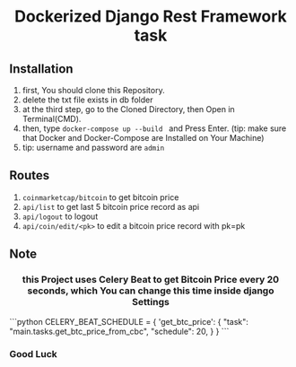 <div  align="center">
<h1  align="center">Dockerized Django Rest Framework task</h1>
</div>

## Installation

1. first, You should clone this Repository.<br/>
2. delete the txt file exists in db folder
3. at the third step, go to the Cloned Directory, then Open in Terminal(CMD). <br/>
4. then, type ```docker-compose up --build ``` and Press Enter. (tip: make sure that Docker and Docker-Compose are Installed on Your Machine)
5. tip: username and password are ``` admin ```

## Routes

1. ```coinmarketcap/bitcoin``` to get bitcoin price <br/>
2. ```api/list``` to get last 5 bitcoin price record as api <br/>
3. ```api/logout``` to logout <br/>
4. ```api/coin/edit/<pk>``` to edit a bitcoin price record with pk=pk<br/>

## Note
<h3  align="center">this Project uses Celery Beat to get Bitcoin Price every 20 seconds, which You can change this time inside django Settings</h3>
```python
CELERY_BEAT_SCHEDULE = {
    'get_btc_price': {
        "task": "main.tasks.get_btc_price_from_cbc",
        "schedule": 20,
    }
}
```

### Good Luck
